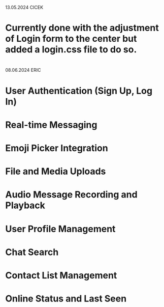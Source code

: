 13.05.2024 CICEK

# Currently done with the adjustment of Login form to the center but added a login.css file to do so.

#

08.06.2024 ERIC

# User Authentication (Sign Up, Log In)

# Real-time Messaging

# Emoji Picker Integration

# File and Media Uploads

# Audio Message Recording and Playback

# User Profile Management

# Chat Search

# Contact List Management

# Online Status and Last Seen
